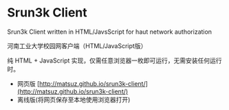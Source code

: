 # Srun3k Client
Srun3k Client written in HTML/JavsScript for haut network authorization

河南工业大学校园网客户端（HTML/JavaScript版）

纯 HTML + JavaScript 实现，仅需任意浏览器一枚即可运行，无需安装任何运行时。

+ 网页版 [http://matsuz.github.io/srun3k-client/](http://matsuz.github.io/srun3k-client/)
+ 离线版(将网页保存至本地使用浏览器打开)

